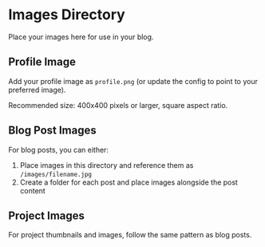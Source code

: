 # Images Directory

Place your images here for use in your blog.

## Profile Image

Add your profile image as `profile.png` (or update the config to point to your preferred image).

Recommended size: 400x400 pixels or larger, square aspect ratio.

## Blog Post Images

For blog posts, you can either:
1. Place images in this directory and reference them as `/images/filename.jpg`
2. Create a folder for each post and place images alongside the post content

## Project Images

For project thumbnails and images, follow the same pattern as blog posts.
